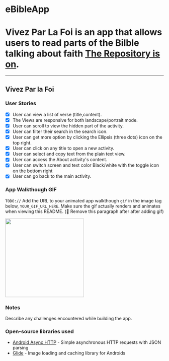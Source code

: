 # eBibleApp

# Vivez Par La Foi is an app that allows users to read parts of the Bilble talking about faith [The Repository is on](https://github.com/EbookOrganizationTeam).

---

## Vivez Par la Foi

### User Stories

- [x] User can view a list of verse (title,content).
- [x]  The Views are responsive for both landscape/portrait mode.
- [x]  User can scroll to view the hidden part of the activity.
- [x]  User can filter their search in the search icon. 
- [x]  User can get more option by clicking the Ellipsis (three dots) icon on the top right.
- [x]  User can click on any title to open a new activity.
- [x]  User can select and copy text from the plain text view.
- [x]  User can access the About activity's content.
- [x]  User can switch screen and text color Black/white with the toggle icon on the bottom right
- [x]  User can go back to the main activity.

### App Walkthough GIF
`TODO://` Add the URL to your animated app walkthough `gif` in the image tag below, `YOUR_GIF_URL_HERE`. Make sure the gif actually renders and animates when viewing this README. (🚫 Remove this paragraph after after adding gif)

<img src="YOUR_GIF_URL_HERE" width=250><br>

### Notes
Describe any challenges encountered while building the app.

### Open-source libraries used

- [Android Async HTTP](https://github.com/codepath/CPAsyncHttpClient) - Simple asynchronous HTTP requests with JSON parsing
- [Glide](https://github.com/bumptech/glide) - Image loading and caching library for Androids
